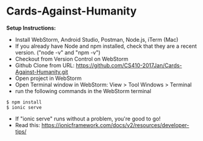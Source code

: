 # Cards-Against-Humanity

**Setup Instructions:**
* Install WebStorm, Android Studio, Postman, Node.js, iTerm (Mac)
* If you already have Node and npm installed, check that they are a recent version. ("node -v" and "npm -v")
* Checkout from Version Control on WebStorm
* Github Clone from URL: https://github.com/CS410-2017Jan/Cards-Against-Humanity.git
* Open project in WebStorm
* Open Terminal window in WebStorm: View > Tool Windows > Terminal
* run the following commands in the WebStorm terminal
```
$ npm install
$ ionic serve
```
* If "ionic serve" runs without a problem, you're good to go!
* Read this: https://ionicframework.com/docs/v2/resources/developer-tips/
